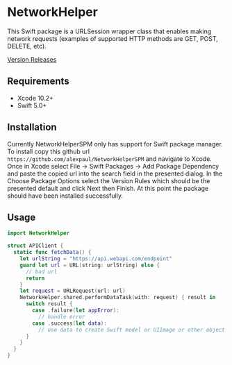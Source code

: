 # NetworkHelper

This Swift package is a URLSession wrapper class that enables making network requests (examples of supported HTTP methods are GET, POST, DELETE, etc). 


[Version Releases](https://github.com/alexpaul/NetworkHelperSPM/releases)

## Requirements 

* Xcode 10.2+ 
* Swift 5.0+ 

## Installation 

Currently NetworkHelperSPM only has support for Swift package manager. To install copy this github url ```https://github.com/alexpaul/NetworkHelperSPM``` and navigate to Xcode. Once in Xcode select File -> Swift Packages -> Add Package Dependency and paste the copied url into the search field in the presented dialog. In the Choose Package Options select the Version Rules which should be the presented default and click Next then Finish. At this point the package should have been installed successfully. 

## Usage 

```swift
import NetworkHelper

struct APIClient {
  static func fetchData() {
    let urlString = "https://api.webapi.com/endpoint"
    guard let url = URL(string: urlString) else {
      // bad url 
      return 
    }
    let request = URLRequest(url: url) 
    NetworkHelper.shared.performDataTask(with: request) { result in 
      switch result {
        case .failure(let appError): 
          // handle error
        case .success(let data): 
          // use data to create Swift model or UIImage or other object as needed
      }
    }
  }
}
```

